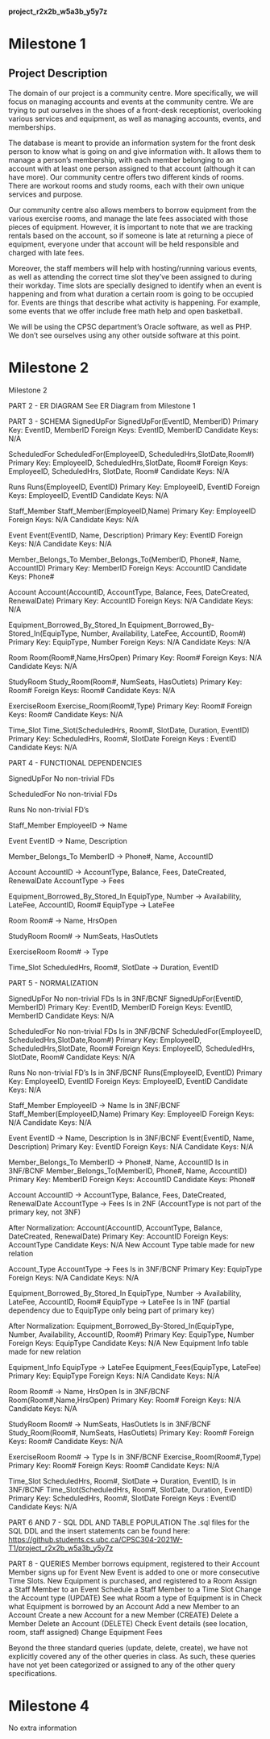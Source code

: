 #### project_r2x2b_w5a3b_y5y7z

# Milestone 1

## Project Description

The domain of our project is a community centre. More specifically, we will focus on managing accounts and events at the community centre. We are trying to put ourselves in the shoes of a front-desk receptionist, overlooking various services and equipment, as well as managing accounts, events, and memberships. 

The database is meant to provide an information system for the front desk person to know what is going on and give information with. It allows them to manage a person’s membership, with each member belonging to an account with at least one person assigned to that account (although it can have more). Our community centre offers two different kinds of rooms. There are workout rooms and study rooms, each with their own unique services and purpose. 

Our community centre also allows members to borrow equipment from the various exercise rooms, and manage the late fees associated with those pieces of equipment. However, it is important to note that we are tracking rentals based on the account, so if someone is late at returning a piece of equipment, everyone under that account will be held responsible and charged with late fees. 

Moreover, the staff members will help with hosting/running various events, as well as attending the correct time slot they’ve been assigned to during their workday. Time slots are specially designed to identify when an event is happening and from what duration a certain room is going to be occupied for. Events are things that describe what activity is happening. For example, some events that we offer include free math help and open basketball.

We will be using the CPSC department’s Oracle software, as well as PHP. We don’t see ourselves using any other outside software at this point.





# Milestone 2
Milestone 2

PART 2 - ER DIAGRAM
See ER Diagram from Milestone 1

PART 3 - SCHEMA
SignedUpFor
SignedUpFor(EventID, MemberID)
Primary Key: EventID, MemberID
Foreign Keys: EventID, MemberID
Candidate Keys: N/A

ScheduledFor
ScheduledFor(EmployeeID, ScheduledHrs,SlotDate,Room#)
Primary Key: EmployeeID, ScheduledHrs,SlotDate, Room#
Foreign Keys: EmployeeID, ScheduledHrs, SlotDate, Room#
Candidate Keys: N/A

Runs
Runs(EmployeeID, EventID)
Primary Key: EmployeeID, EventID
Foreign Keys: EmployeeID, EventID
Candidate Keys: N/A

Staff_Member
Staff_Member(EmployeeID,Name)
Primary Key: EmployeeID
Foreign Keys: N/A
Candidate Keys: N/A

Event
Event(EventID, Name, Description)
Primary Key: EventID
Foreign Keys: N/A
Candidate Keys: N/A

Member_Belongs_To
Member_Belongs_To(MemberID, Phone#, Name, AccountID)
Primary Key: MemberID
Foreign Keys: AccountID
Candidate Keys: Phone#

Account
Account(AccountID, AccountType, Balance, Fees, DateCreated, RenewalDate)
Primary Key: AccountID
Foreign Keys: N/A
Candidate Keys: N/A

Equipment_Borrowed_By_Stored_In
Equipment_Borrowed_By-Stored_In(EquipType, Number, Availability, LateFee, AccountID, Room#)
Primary Key: EquipType, Number
Foreign Keys: N/A
Candidate Keys: N/A

Room
Room(Room#,Name,HrsOpen)
Primary Key: Room#
Foreign Keys: N/A
Candidate Keys: N/A

StudyRoom
Study_Room(Room#, NumSeats, HasOutlets)
Primary Key: Room#
Foreign Keys: Room#
Candidate Keys: N/A

ExerciseRoom
Exercise_Room(Room#,Type)
Primary Key: Room#
Foreign Keys: Room#
Candidate Keys: N/A

Time_Slot
Time_Slot(ScheduledHrs, Room#, SlotDate, Duration, EventID)
Primary Key: ScheduledHrs, Room#, SlotDate
Foreign Keys : EventID
Candidate Keys: N/A


PART 4 - FUNCTIONAL DEPENDENCIES

SignedUpFor
No non-trivial FDs

ScheduledFor
No non-trivial FDs

Runs
No non-trivial FD’s

Staff_Member
EmployeeID -> Name

Event
EventID -> Name, Description

Member_Belongs_To
MemberID -> Phone#, Name, AccountID 

Account
AccountID -> AccountType, Balance, Fees, DateCreated, RenewalDate
AccountType -> Fees

Equipment_Borrowed_By_Stored_In
EquipType, Number -> Availability, LateFee, AccountID, Room#
EquipType -> LateFee

Room
Room# -> Name, HrsOpen

StudyRoom
Room# -> NumSeats, HasOutlets

ExerciseRoom
Room# -> Type

Time_Slot
ScheduledHrs, Room#, SlotDate -> Duration, EventID



PART 5 - NORMALIZATION

SignedUpFor
No non-trivial FDs
Is in 3NF/BCNF
SignedUpFor(EventID, MemberID)
Primary Key: EventID, MemberID
Foreign Keys: EventID, MemberID
Candidate Keys: N/A

ScheduledFor
No non-trivial FDs
Is in 3NF/BCNF
ScheduledFor(EmployeeID, ScheduledHrs,SlotDate,Room#)
Primary Key: EmployeeID, ScheduledHrs,SlotDate, Room#
Foreign Keys: EmployeeID, ScheduledHrs, SlotDate, Room#
Candidate Keys: N/A

Runs
No non-trivial FD’s
Is in 3NF/BCNF
Runs(EmployeeID, EventID)
Primary Key: EmployeeID, EventID
Foreign Keys: EmployeeID, EventID
Candidate Keys: N/A

Staff_Member
EmployeeID -> Name
Is in 3NF/BCNF
Staff_Member(EmployeeID,Name)
Primary Key: EmployeeID
Foreign Keys: N/A
Candidate Keys: N/A

Event
EventID -> Name, Description
Is in 3NF/BCNF
Event(EventID, Name, Description)
Primary Key: EventID
Foreign Keys: N/A
Candidate Keys: N/A

Member_Belongs_To
MemberID -> Phone#, Name, AccountID 
Is in 3NF/BCNF
Member_Belongs_To(MemberID, Phone#, Name, AccountID)
Primary Key: MemberID
Foreign Keys: AccountID
Candidate Keys: Phone#

Account
AccountID -> AccountType, Balance, Fees, DateCreated, RenewalDate
AccountType -> Fees
Is in 2NF (AccountType is not part of the primary key, not 3NF)

After Normalization:
Account(AccountID, AccountType, Balance, DateCreated, RenewalDate)
Primary Key: AccountID
Foreign Keys: AccountType
Candidate Keys: N/A
New Account Type table made for new relation

Account_Type
AccountType -> Fees
Is in 3NF/BCNF
Primary Key: EquipType
Foreign Keys: N/A
Candidate Keys: N/A

Equipment_Borrowed_By_Stored_In
EquipType, Number -> Availability, LateFee, AccountID, Room#
EquipType -> LateFee
Is in 1NF (partial dependency due to EquipType only being part of primary key)

After Normalization:
Equipment_Borrowed_By-Stored_In(EquipType, Number, Availability, AccountID, Room#)
Primary Key: EquipType, Number
Foreign Keys: EquipType
Candidate Keys: N/A
New Equipment Info table made for new relation

Equipment_Info
EquipType -> LateFee
Equipment_Fees(EquipType, LateFee)
Primary Key: EquipType
Foreign Keys: N/A
Candidate Keys: N/A

Room
Room# -> Name, HrsOpen
Is in 3NF/BCNF
Room(Room#,Name,HrsOpen)
Primary Key: Room#
Foreign Keys: N/A
Candidate Keys: N/A

StudyRoom
Room# -> NumSeats, HasOutlets
Is in 3NF/BCNF
Study_Room(Room#, NumSeats, HasOutlets)
Primary Key: Room#
Foreign Keys: Room#
Candidate Keys: N/A

ExerciseRoom
Room# -> Type
Is in 3NF/BCNF
Exercise_Room(Room#,Type)
Primary Key: Room#
Foreign Keys: Room#
Candidate Keys: N/A

Time_Slot
ScheduledHrs, Room#, SlotDate -> Duration, EventID,
Is in 3NF/BCNF
Time_Slot(ScheduledHrs, Room#, SlotDate, Duration, EventID)
Primary Key: ScheduledHrs, Room#, SlotDate
Foreign Keys : EventID
Candidate Keys: N/A



PART 6 AND 7 - SQL DDL AND TABLE POPULATION
The .sql files for the SQL DDL and the insert statements can be found here:
https://github.students.cs.ubc.ca/CPSC304-2021W-T1/project_r2x2b_w5a3b_y5y7z

PART 8 - QUERIES
Member borrows equipment, registered to their Account
Member signs up for Event
New Event is added to one or more consecutive Time Slots.
New Equipment is purchased, and registered to a Room
Assign a Staff Member to an Event
Schedule a Staff Member to a Time Slot
Change the Account type (UPDATE)
See what Room a type of Equipment is in
Check what Equipment is borrowed by an Account
Add a new Member to an Account
Create a new Account for a new Member (CREATE)
Delete a Member
Delete an Account (DELETE)
Check Event details (see location, room, staff assigned)
Change Equipment Fees

Beyond the three standard queries (update, delete, create), we have not explicitly covered any of the other queries in class. As such, these queries have not yet been categorized or assigned to any of the other query specifications.


# Milestone 4
No extra information
